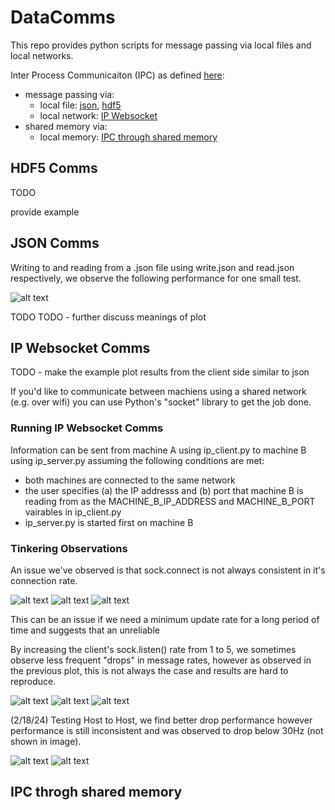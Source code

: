 # DataComms

This repo provides python scripts for message passing via local files and local networks.

Inter Process Communicaiton (IPC) as defined [here](https://www.geeksforgeeks.org/inter-process-communication-ipc/):
* message passing via:
    * local file: [json](#json-comms), [hdf5](#hdf5-comms)
    * local network: [IP Websocket](#ip-websocket-comms)
* shared memory via:
    * local memory: [IPC through shared memory](https://www.geeksforgeeks.org/ipc-shared-memory/)

## HDF5 Comms
TODO

provide example

## JSON Comms
Writing to and reading from a .json file using write.json and read.json respectively, we observe the following performance for one small test.

![alt text](figs/json/send300_rec1000.png)

TODO
TODO - further discuss meanings of plot

## IP Websocket Comms
TODO - make the example plot results from the client side similar to json

If you'd like to communicate between machiens using a shared network (e.g. over wifi) you can use Python's "socket" library to get the job done.

### Running IP Websocket Comms
Information can be sent from machine A using ip_client.py to machine B using ip_server.py assuming the following conditions are met:
* both machines are connected to the same network
* the user specifies (a) the IP addresss and (b) port that machine B is reading from as the MACHINE_B_IP_ADDRESS and MACHINE_B_PORT vairables in ip_client.py
* ip_server.py is started first on machine B

### Tinkering Observations

An issue we've observed is that sock.connect is not always consistent in it's connection rate.

![alt text](figs/ip/listen1_1.png)
![alt text](figs/ip/listen1_2.png)
![alt text](figs/ip/listen1_3.png)

This can be an issue if we need a minimum update rate for a long period of time and suggests that an unreliable 

By increasing the client's sock.listen() rate from 1 to 5, we sometimes observe less frequent "drops" in message rates, however as observed in the previous plot, this is not always the case and results are hard to reproduce.

![alt text](figs/ip/listen5_1.png)
![alt text](figs/ip/listen5_2.png)
![alt text](figs/ip/listen5_3.png)

(2/18/24)
Testing Host to Host, we find better drop performance however performance is still inconsistent and was observed to drop below 30Hz (not shown in image).

![alt text](figs/ip/listen1_1_local.png)
![alt text](figs/ip/listen1_2_local.png)


## IPC throgh shared memory



